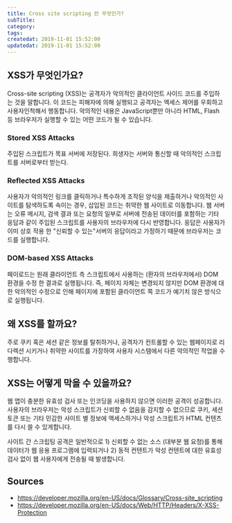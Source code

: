 ```yaml
---
title: Cross site scripting 란 무엇인가?
subTitle:
category:
tags:
createdat: 2019-11-01 15:52:00
updatedat: 2019-11-01 15:52:00
---
```


## XSS가 무엇인가요?

Cross-site scripting (XSS)는 공격자가 악의적인 클라이언트 사이드 코드를 주입하는 것을 말합니다. 이 코드는 피해자에 의해 실행되고 공격자는 엑세스 제어를 우회하고 사용자인척해서 행동합니다. 악의적인 내용은 JavaScript뿐만 아니라 HTML, Flash 등 브라우저가 실행할 수 있는 어떤 코드가 될 수 있습니다. 

### Stored XSS Attacks

주입된 스크립트가 목표 서버에 저장된다. 희생자는 서버와 통신할 때 악의적인 스크립트를 서버로부터 받는다. 

### Reflected XSS Attacks

사용자가 악의적인 링크를 클릭하거나 특수하게 조작된 양식을 제출하거나 악의적인 사이트를 탐색하도록 속이는 경우, 삽입된 코드는 취약한 웹 사이트로 이동합니다. 웹 서버는 오류 메시지, 검색 결과 또는 요청의 일부로 서버에 전송된 데이터를 포함하는 기타 응답과 같이 주입된 스크립트를 사용자의 브라우저에 다시 반영합니다. 응답은 사용자가 이미 상호 작용 한 "신뢰할 수 있는"서버의 응답이라고 가정하기 때문에 브라우저는 코드를 실행합니다.

### DOM-based XSS Attacks

페이로드는 원래 클라이언트 측 스크립트에서 사용하는 (환자의 브라우저에서) DOM 환경을 수정 한 결과로 실행됩니다. 즉, 페이지 자체는 변경되지 않지만 DOM 환경에 대한 악의적인 수정으로 인해 페이지에 포함된 클라이언트 쪽 코드가 예기치 않은 방식으로 실행됩니다.

## 왜 XSS를 할까요?

주로 쿠키 혹은 세션 같은 정보를 탈취하거나, 공격자가 컨트롤할 수 있는 웹페이지로 리다렉션 시키거나 취약한 사이트를 가장하여 사용자 시스템에서 다른 악의적인 작업을 수행합니다.

## XSS는 어떻게 막을 수 있을까요?

웹 앱이 충분한 유효성 검사 또는 인코딩을 사용하지 않으면 이러한 공격이 성공합니다. 사용자의 브라우저는 악성 스크립트가 신뢰할 수 없음을 감지할 수 없으므로 쿠키, 세션 토큰 또는 기타 민감한 사이트 별 정보에 액세스하거나 악성 스크립트가 HTML 컨텐츠를 다시 쓸 수 있게합니다.  

사이트 간 스크립팅 공격은 일반적으로 1) 신뢰할 수 없는 소스 (대부분 웹 요청)를 통해 데이터가 웹 응용 프로그램에 입력되거나 2) 동적 컨텐트가 악성 컨텐트에 대한 유효성 검사 없이 웹 사용자에게 전송될 때 발생합니다.  

## Sources

* <https://developer.mozilla.org/en-US/docs/Glossary/Cross-site_scripting>
* <https://developer.mozilla.org/en-US/docs/Web/HTTP/Headers/X-XSS-Protection>